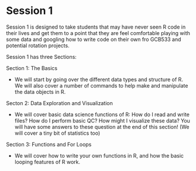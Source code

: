 # Session 1

Session 1 is designed to take students that may have never seen R code in their lives and get them to a point that they are feel comfortable playing with some data and googling how to write code on their own fro GCB533 and potential rotation projects.

Session 1 has three Sections:

Section 1: The Basics
* We will start by going over the different data types and structure of R. We will also cover a number of commands to help make and manipulate the data objects in R.

Secton 2: Data Exploration and Visualization
* We will cover basic data science functions of R: How do I read and write files? How do I perform basic QC? How might I visualize these data? You will have some answers to these question at the end of this section! (We will cover a tiny bit of statistics too)

Section 3: Functions and For Loops
* We will cover how to write your own functions in R, and how the basic looping features of R work.

